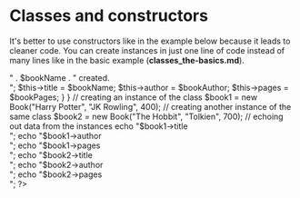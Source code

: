 # Classes and constructors

It's better to use constructors like in the example below because it leads to cleaner code. You can create instances in just one line of code instead of many lines like in the basic example (**classes_the-basics.md**).

<?php
    class Book {
        public $title;
        public $author;
        public $pages;

        function __construct($bookName, $bookAuthor, $bookPages) {
            echo "New book <strong>" . $bookName . "</strong> created.<br>";

            $this->title = $bookName; 
            $this->author = $bookAuthor;
            $this->pages = $bookPages;
        }
    }

    // creating an instance of the class
    $book1 = new Book("Harry Potter", "JK Rowling", 400);

    // creating another instance of the same class
    $book2 = new Book("The Hobbit", "Tolkien", 700);

    // echoing out data from the instances
    echo "$book1->title<br>";
    echo "$book1->author<br>";
    echo "$book1->pages<br>";

    echo "$book2->title<br>";
    echo "$book2->author<br>";
    echo "$book2->pages<br>";
?>